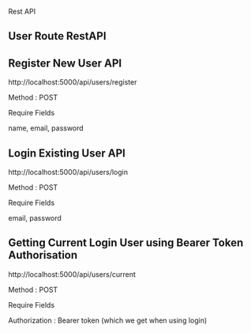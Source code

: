 Rest API

## User Route RestAPI

## Register New User API

http://localhost:5000/api/users/register

Method : POST

Require Fields

name, email, password

## Login Existing User API

http://localhost:5000/api/users/login

Method : POST

Require Fields

email, password

## Getting Current Login User using Bearer Token Authorisation

http://localhost:5000/api/users/current

Method : POST

Require Fields

Authorization : Bearer token (which we get when using login)
